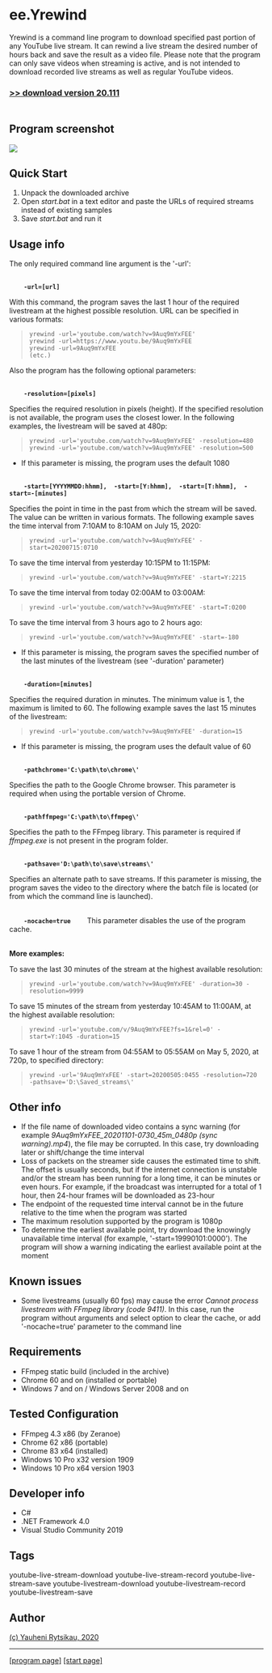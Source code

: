 # ee.Yrewind

Yrewind is a command line program to download specified past portion of any YouTube live stream. It can rewind a live stream the desired number of hours back and save the result as a video file. Please note that the program can only save videos when streaming is active, and is not intended to download recorded live streams as well as regular YouTube videos.

### [>> download version 20.111](https://github.com/rytsikau/ee.yrewind/raw/main/ee.yrewind_20.111.zip)<br><br>



## Program screenshot

<img src='https://github.com/rytsikau/ee.yrewind/raw/main/screenshot.png'>



## Quick Start

1. Unpack the downloaded archive
2. Open *start.bat* in a text editor and paste the URLs of required streams instead of existing samples
3. Save *start.bat* and run it



## Usage info

The only required command line argument is the '-url':

<br>**`     -url=[url]     `**

With this command, the program saves the last 1 hour of the required livestream at the highest possible resolution. URL can be specified in various formats:
>     yrewind -url='youtube.com/watch?v=9Auq9mYxFEE'
>     yrewind -url=https://www.youtu.be/9Auq9mYxFEE
>     yrewind -url=9Auq9mYxFEE
>     (etc.)


Also the program has the following optional parameters:

<br>**`     -resolution=[pixels]     `**

Specifies the required resolution in pixels (height). If the specified resolution is not available, the program uses the closest lower. In the following examples, the livestream will be saved at 480p:
>     yrewind -url='youtube.com/watch?v=9Auq9mYxFEE' -resolution=480
>     yrewind -url='youtube.com/watch?v=9Auq9mYxFEE' -resolution=500

* If this parameter is missing, the program uses the default 1080


<br>**`     -start=[YYYYMMDD:hhmm],  -start=[Y:hhmm],  -start=[T:hhmm],  -start=-[minutes]     `**

Specifies the point in time in the past from which the stream will be saved. The value can be written in various formats. The following example saves the time interval from 7:10AM to 8:10AM on July 15, 2020:
>     yrewind -url='youtube.com/watch?v=9Auq9mYxFEE' -start=20200715:0710
To save the time interval from yesterday 10:15PM to 11:15PM:
>     yrewind -url='youtube.com/watch?v=9Auq9mYxFEE' -start=Y:2215
To save the time interval from today 02:00AM to 03:00AM:
>     yrewind -url='youtube.com/watch?v=9Auq9mYxFEE' -start=T:0200
To save the time interval from 3 hours ago to 2 hours ago:
>     yrewind -url='youtube.com/watch?v=9Auq9mYxFEE' -start=-180

* If this parameter is missing, the program saves the specified number of the last minutes of the livestream (see '-duration' parameter)


<br>**`     -duration=[minutes]     `**

Specifies the required duration in minutes. The minimum value is 1, the maximum is limited to 60. The following example saves the last 15 minutes of the livestream:
>     yrewind -url='youtube.com/watch?v=9Auq9mYxFEE' -duration=15

* If this parameter is missing, the program uses the default value of 60


<br>**`     -pathchrome='C:\path\to\chrome\'     `**

Specifies the path to the Google Chrome browser. This parameter is required when using the portable version of Chrome.


<br>**`     -pathffmpeg='C:\path\to\ffmpeg\'     `**

Specifies the path to the FFmpeg library. This parameter is required if *ffmpeg.exe* is not present in the program folder.


<br>**`     -pathsave='D:\path\to\save\streams\'     `**

Specifies an alternate path to save streams. If this parameter is missing, the program saves the video to the directory where the batch file is located (or from which the command line is launched).


<br>**`     -nocache=true     `**
This parameter disables the use of the program cache.


<br>**More examples:**

To save the last 30 minutes of the stream at the highest available resolution:
>     yrewind -url='youtube.com/watch?v=9Auq9mYxFEE' -duration=30 -resolution=9999
To save 15 minutes of the stream from yesterday 10:45AM to 11:00AM, at the highest available resolution:
>     yrewind -url='youtube.com/v/9Auq9mYxFEE?fs=1&rel=0' -start=Y:1045 -duration=15
To save 1 hour of the stream from 04:55AM to 05:55AM on May 5, 2020, at 720p, to specified directory:
>     yrewind -url='9Auq9mYxFEE' -start=20200505:0455 -resolution=720 -pathsave='D:\Saved_streams\'



## Other info

* If the file name of downloaded video contains a sync warning (for example *9Auq9mYxFEE_20201101-0730_45m_0480p (sync warning).mp4*), the file may be corrupted. In this case, try downloading later or shift/change the time interval
* Loss of packets on the streamer side causes the estimated time to shift. The offset is usually seconds, but if the internet connection is unstable and/or the stream has been running for a long time, it can be minutes or even hours. For example, if the broadcast was interrupted for a total of 1 hour, then 24-hour frames will be downloaded as 23-hour
* The endpoint of the requested time interval cannot be in the future relative to the time when the program was started
* The maximum resolution supported by the program is 1080p
* To determine the earliest available point, try download the knowingly unavailable time interval (for example, '-start=19990101:0000'). The program will show a warning indicating the earliest available point at the moment



## Known issues

* Some livestreams (usually 60 fps) may cause the error *Cannot process livestream with FFmpeg library (code 9411)*. In this case, run the program without arguments and select option to clear the cache, or add '-nocache=true' parameter to the command line



## Requirements

* FFmpeg static build (included in the archive)
* Chrome 60 and on (installed or portable)
* Windows 7 and on / Windows Server 2008 and on



## Tested Configuration

* FFmpeg 4.3 x86 (by Zeranoe)
* Chrome 62 x86 (portable)
* Chrome 83 x64 (installed)
* Windows 10 Pro x32 version 1909
* Windows 10 Pro x64 version 1903



## Developer info

* C#
* .NET Framework 4.0
* Visual Studio Community 2019



## Tags

youtube-live-stream-download youtube-live-stream-record youtube-live-stream-save youtube-livestream-download youtube-livestream-record youtube-livestream-save



## Author

[(c) Yauheni Rytsikau, 2020](mailto:y.rytsikau@gmail.com)

---
[[program page]](https://rytsikau.github.io/ee.Yrewind) [[start page]](https://rytsikau.github.io)
